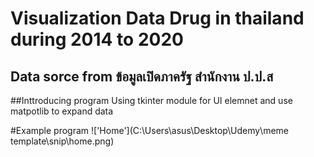 # Visualization Data Drug in thailand during 2014 to 2020 
## Data sorce from ข้อมูลเปิดภาครัฐ สำนักงาน ป.ป.ส

##Inttroducing program 
Using tkinter module for UI elemnet and use matpotlib to expand data

#Example program
!['Home'](C:\Users\asus\Desktop\Udemy\meme template\snip\home.png)
